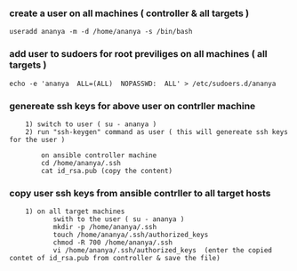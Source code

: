 ### create a user on all machines ( controller & all targets )

	useradd ananya -m -d /home/ananya -s /bin/bash

### add user to sudoers for root previliges  on all machines ( all targets )

	echo -e 'ananya  ALL=(ALL)  NOPASSWD:  ALL' > /etc/sudoers.d/ananya

### genereate ssh keys for above user on contrller machine 

```
	1) switch to user ( su - ananya )
	2) run "ssh-keygen" command as user ( this will genereate ssh keys for the user ) 
```
```
        on ansible controller machine
		cd /home/ananya/.ssh 
		cat id_rsa.pub (copy the content)
```
### copy user ssh keys from ansible contrller to all target hosts

```
	1) on all target machines
		   swith to the user ( su - ananya )
		   mkdir -p /home/ananya/.ssh
		   touch /home/ananya/.ssh/authorized_keys
		   chmod -R 700 /home/ananya/.ssh
		   vi /home/ananya/.ssh/authorized_keys  (enter the copied contet of id_rsa.pub from controller & save the file)
```	
	

